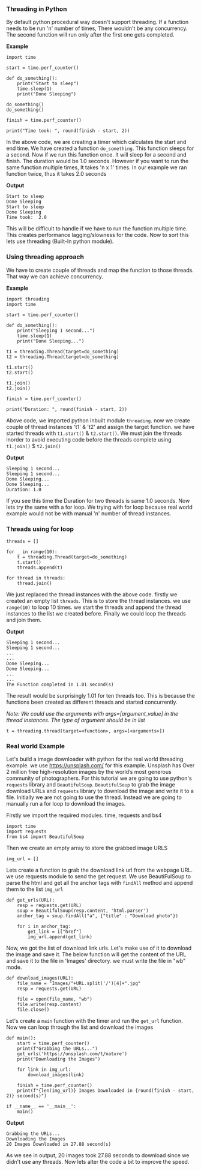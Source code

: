 ### Threading in Python

By default python procedural way doesn't support threading. If a function needs to be run
'n' number of times, There wouldn't be any concurrency. The second function will run only after 
the first one gets completed.

**Example**

```
import time

start = time.perf_counter()

def do_something():
    print("Start to sleep")
    time.sleep(1)
    print("Done Sleeping")

do_something()
do_something()

finish = time.perf_counter()

print("Time took: ", round(finish - start, 2))
```

In the above code, we are creating a timer which calculates the start and end time. We have created a function `do_something`. This function sleeps for a second. Now if we run this function once. It will sleep for a second and finish. The duration would be 1.0 seconds. However if you want to run the same function multiple times, It takes 'n x 1' times. In our example we ran function twice, thus it takes 2.0 seconds

**Output**

```
Start to sleep
Done Sleeping
Start to sleep
Done Sleeping
Time took:  2.0
```

This will be difficult to handle if we have to run the function multiple time. This creates performance lagging/slowness for the code. Now to sort this lets use threading (Built-In python module). 

### Using threading approach

We have to create couple of threads and map the function to those threads. That way we can achieve concurrency.

**Example**

```
import threading
import time

start = time.perf_counter()

def do_something():
    print("Sleeping 1 second...")
    time.sleep(1)
    print("Done Sleeping...")

t1 = threading.Thread(target=do_something)
t2 = threading.Thread(target=do_something)

t1.start()
t2.start()

t1.join()
t2.join()

finish = time.perf_counter()

print("Duration: ", round(finish - start, 2))
```

Above code, we imported python inbuilt module `threading`. now we create couple of thread instances 't1' & 't2' and assign the target function. we have started threads with `t1.start()` & `t2.start()`. We must join the threads inorder to avoid executing code before the threads complete using `t1.join()` $ `t2.join()`


**Output**

```
Sleeping 1 second...
Sleeping 1 second...
Done Sleeping...
Done Sleeping...
Duration: 1.0 
```

If you see this time the Duration for two threads is same 1.0 seconds. Now lets try the same with a for loop. We trying with for loop because real world example would not be with manual 'n' number of thread instances.

### Threads using for loop

```
threads = []

for _ in range(10):
    t = threading.Thread(target=do_something)
    t.start()
    threads.append(t)

for thread in threads:
    thread.join()
```

We just replaced the thread instances with the above code. firstly we created an empty list `threads`. This is to store the thread instances. we use `range(10)` to loop 10 times. we start the threads and append the thread instances to the list we created before. Finally we could loop the threads and join them.

**Output**

```
Sleeping 1 second...
Sleeping 1 second...
...
...
Done Sleeping...
Done Sleeping...
...
...
The Function completed in 1.01 second(s)
```

The result would be surprisingly 1.01 for ten threads too. This is because the functions been created as different threads and started concurrently.

*Note: We could use the arguments with args=[argument_value] in the thread instances. The type of argument should be in list*

`t = threading.thread(target=<function>, args=[<arguments>])`

### Real world Example

Let's build a image downloader with python for the real world threading example. we use https://unsplash.com/ for this example. Unsplash has Over 2 million free high-resolution images by the world’s most generous community of photographers. For this tutorial we are going to use python's `requests` library and `BeautifulSoup`. `BeautifulSoup` to grab the image download URLs and `requests` library to download the image and write it to a file. Initially we are not going to use the thread. Instead we are going to manually run a for loop to download the images.


Firstly we import the required modules. time, requests and bs4

```
import time
import requests
from bs4 import BeautifulSoup
```

Then we create an empty array to store the grabbed image URLS

```
img_url = []
```

Lets create a function to grab the download link url from the webpage URL. we use requests module to send the get request. We use BeautiFulSoup to parse the html and get all the anchor tags with `findAll` method and append them to the list `img_url`

```
def get_urls(URL):
    resp = requests.get(URL)
    soup = BeautifulSoup(resp.content, 'html.parser')
    anchor_tag = soup.findAll("a", {"title" : "Download photo"})

    for i in anchor_tag:
        get_link = i["href"]
        img_url.append(get_link)
```

Now, we got the list of download link urls. Let's make use of it to download the image and save it. The below function will get the content of the URL and save it to the file in 'Images' directory. we must write the file in "wb" mode.

```
def download_images(URL):
    file_name = "Images/"+URL.split('/')[4]+".jpg"
    resp = requests.get(URL)
    
    file = open(file_name, "wb")
    file.write(resp.content)
    file.close()
```

Let's create a `main` function with the timer and run the `get_url` function. Now we can loop through the list and download the images 

```
def main():
    start = time.perf_counter() 
    print(f"Grabbing the URLs...")
    get_urls('https://unsplash.com/t/nature')
    print("Downloading the Images")

    for link in img_url:
        download_images(link)
    
    finish = time.perf_counter()
    print(f"{len(img_url)} Images Downloaded in {round(finish - start, 2)} second(s)")

if __name__ == '__main__':
    main()
```

**Output**

```
Grabbing the URLs...
Downloading the Images
20 Images Downloaded in 27.88 second(s)
```

As we see in output, 20 images took 27.88 seconds to download since we didn't use any threads.
Now lets alter the code a bit to improve the speed.